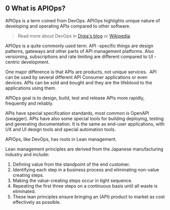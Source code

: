 ## 0 What is APIOps? ##

APIOps is a term coined from DevOps. APIOps highlights unique nature of developing and operating APIs compared to other software. 

> Read more about DevOps in [Digia's blog](http://blog.digia.com/mika-on-devops) or [Wikipedia](https://en.wikipedia.org/wiki/DevOps).  
> 

APIOps is a quite commonly used term. API -specific things are design patterns, gateways and other parts of API management platforms. Also versioning, subscriptions and rate limiting are different compared to UI -centric development.

One major difference is that APIs are products, not unique services.  API can be used by several different API Consumer applications or even devices. APIs can be sold and bought and they are the lifeblood to the applications using them.

APIOps goal is to design, build, test and release APIs more rapidly, frequently and reliably.

APIs have special specification standards, most common is OpenAPI (swagger). APIs have also some special tools for building deploying, testing and generating documentation. It is the same as end-user applications, with UX and UI design tools and special automation tools.

APIOps, like DevOps, has roots in Lean management.

Lean management principles are derived from the Japanese manufacturing industry and include: 

1.  Defining value from the standpoint of the end customer. 
2.  Identifying each step in a business process and eliminating non-value creating steps. 
3.  Making the value-creating steps occur in tight sequence. 
4.  Repeating the first three steps on a continuous basis until all waste is eliminated. 
5.  These lean principles ensure bringing an (API) product to market as cost effectively as possible.
